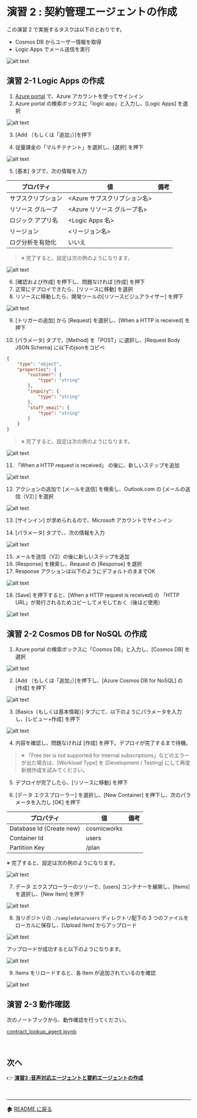 # 演習 2 : 契約管理エージェントの作成
この演習 2 で実施するタスクは以下のとおりです。
- Cosmos DB からユーザー情報を取得
- Logic Apps でメール送信を実行

![alt text](images/image02-01.png)

## 演習 2-1 Logic Apps の作成
1. [Azure portal](https://portal.azure.com/) で、Azure アカウントを使ってサインイン
2. Azure portal の検索ボックスに「logic app」と入力し、[Logic Apps] を選択

![alt text](images/image02-02.png)

3. [Add （もしくは「追加」）]を押下

4. 従量課金の「マルチテナント」を選択し、[選択] を押下

![alt text](images/image02-03.png)

5. [基本] タブで、次の情報を入力

| プロパティ | 値 | 備考 |
| --- | ---| ---|
| サブスクリプション | <Azure サブスクリプション名> | |
| リソース グループ |<Azure リソース グループ名> ||
| ロジック アプリ名 |  <Logic Apps 名> ||
| リージョン |  <リージョン名> | |
| ログ分析を有効化 |  いいえ | |

> ※ 完了すると、設定は次の例のようになります。

![alt text](images/image02-04.png)

6. [確認および作成] を押下し、問題なければ [作成] を押下
7. 正常にデプロイできたら、[リソースに移動] を選択
8. リソースに移動したら、開発ツールの[リソースビジュアライザー] を押下

![alt text](images/image02-05.png)

9. [トリガーの追加] から [Request] を選択し、[When a HTTP is received] を押下

10. [パラメータ] タブで、[Method] を「POST」に選択し、[Request Body JSON Schema] に以下のjsonをコピペ

```json
{
    "type": "object",
    "properties": {
        "customer": {
            "type": "string"
        },
        "inquiry": {
            "type": "string"
        },
        "staff_email": {
            "type": "string"
        }
    }
}
```
> ※ 完了すると、設定は次の例のようになります。

![alt text](images/image02-06.png)

11. 「When a HTTP request is received」 の後に、新しいステップを追加

![alt text](images/image02-20.png)

12. アクションの追加で [メールを送信] を検索し、Outlook.com の [メールの送信（V2）] を選択

![alt text](images/image02-08.png)

13. [サインイン] が求められるので、Microsoft アカウントでサインイン

14. [パラメータ] タブで、、次の情報を入力

![alt text](images/image02-09.png)

15. メールを送信（V2）の後に新しいステップを追加
16. [Response] を検索し、Request の [Response] を選択
17. Response アクションは以下のようにデフォルトのままでOK

![alt text](images/image02-10.png)

18. [Save] を押下すると、[When a HTTP request is received] の 「HTTP URL」が発行されるためコピーしてメモしておく（後ほど使用）

![alt text](images/image02-11.png)

## 演習 2-2 Cosmos DB for NoSQL の作成
1. Azure portal の検索ボックスに「Cosmos DB」と入力し、[Cosmos DB] を選択

![alt text](images/image02-12.png)

2. [Add （もしくは「追加」）]を押下し、[Azure Cosmos DB for NoSQL] の [作成] を押下

![alt text](images/image02-13.png)

3. [Basics（もしくは基本情報）] タブにて、以下のようにパラメータを入力し、[レビュー+作成] を押下

![alt text](images/image02-14.png)

4. 内容を確認し、問題なければ [作成] を押下。デプロイが完了するまで待機。

> ※ 「Free tier is not supported for Internal subscriptions」などのエラーが出た場合は、[Workload Type] を [Development / Testing] にして再度新規作成を試みてください。

5. デプロイが完了したら、[リソースに移動] を押下

6. [データ エクスプローラー] を選択し、[New Container] を押下し、次のパラメータを入力し [OK] を押下

| プロパティ |  値 | 備考 |
| --- | ---|  ---|
| Database Id (Create new) | cosmicworks | |
| Container Id |  users ||
| Partition Key | /plan ||

※ 完了すると、設定は次の例のようになります。

![alt text](images/image02-15.png)

7. データ エクスプローラーのツリーで、[users] コンテナーを展開し、[Items] を選択し、[New Item] を押下

![alt text](images/image02-16.png)

8. 当リポジトリの `./sampledata/users` ディレクトリ配下の 3 つのファイルをローカルに保存し、[Upload Item] からアップロード

![alt text](images/image02-18.png)

アップロードが成功すると以下のようになります。

![alt text](images/image02-17.png)

9. Items をリロードすると、各 Item が追加されているのを確認

![alt text](images/image02-19.png)


## 演習 2-3 動作確認
次のノートブックから、動作確認を行ってください。

[contract_lookup_agent.ipynb](single-agent/contract_lookup_agent.ipynb)

<br>

## 次へ

👉 [**演習3 :音声対応エージェントと要約エージェントの作成**](ex3.md) 

<br>

<hr>

🏚️ [README に戻る](README.md)